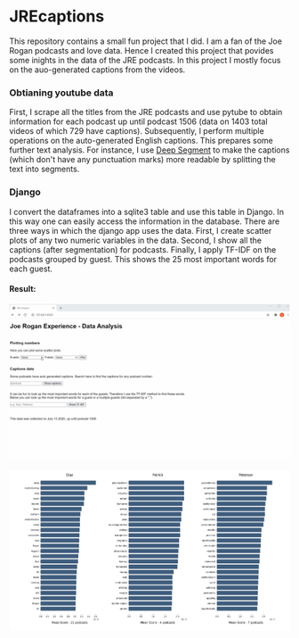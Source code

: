 # JREcaptions
This repository contains a small fun project that I did. I am a fan of the Joe Rogan podcasts and love data. Hence I created this project that povides some inights in the data of the JRE podcasts. 
In this project I mostly focus on the auo-generated captions from the videos. 

### Obtianing youtube data
First, I scrape all the titles from the JRE podcasts and use pytube to obtain information for each podcast up until podcast 1506 (data on 1403 total videos of which 729 have captions). 
Subsequently, I perform multiple operations on the auto-generated English captions. This prepares some further text analysis. 
For instance, I use [Deep Segment](https://github.com/notAI-tech/deepsegment) to make the captions (which don't have any punctuation marks) more readable by splitting the text into segments.

### Django
I convert the dataframes into a sqlite3 table and use this table in Django. In this way one can easily access the information in the database.
There are three ways in which the django app uses the data. First, I create scatter plots of any two numeric variables in the data. 
Second, I show all the captions (after segmentation) for podcasts. 
Finally, I apply TF-IDF on the podcasts grouped by guest. This shows the 25 most important words for each guest.

#### Result:
![clicking through the django project](./mediaMD/jregif.gif)

![Example output TF-IDF](./mediaMD/example_output.PNG)
